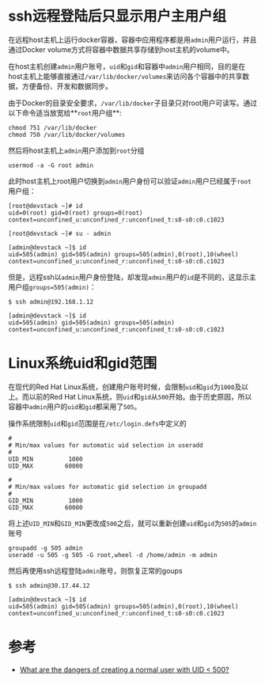 # ssh远程登陆后只显示用户主用户组

在远程host主机上运行docker容器，容器中应用程序都是用`admin`用户运行，并且通过Docker volume方式将容器中数据共享存储到host主机的volume中。

在host主机创建`admin`用户账号，`uid`和`gid`和容器中`admin`用户相同，目的是在host主机上能够直接通过`/var/lib/docker/volumes`来访问各个容器中的共享数据，方便备份、开发和数据同步。

由于Docker的目录安全要求，`/var/lib/docker`子目录只对root用户可读写。通过以下命令适当放宽给**`root`用户组**:

```
chmod 751 /var/lib/docker
chmod 750 /var/lib/docker/volumes
```

然后将host主机上`admin`用户添加到`root`分组

```
usermod -a -G root admin
```

此时host主机上root用户切换到`admin`用户身份可以验证`admin`用户已经属于`root`用户组：

```
[root@devstack ~]# id
uid=0(root) gid=0(root) groups=0(root) context=unconfined_u:unconfined_r:unconfined_t:s0-s0:c0.c1023

[root@devstack ~]# su - admin

[admin@devstack ~]$ id
uid=505(admin) gid=505(admin) groups=505(admin),0(root),10(wheel) context=unconfined_u:unconfined_r:unconfined_t:s0-s0:c0.c1023
```

但是，远程ssh以`admin`用户身份登陆，却发现`admin`用户的`id`是不同的，这显示主用户组`groups=505(admin)`：

```
$ ssh admin@192.168.1.12

[admin@devstack ~]$ id
uid=505(admin) gid=505(admin) groups=505(admin) context=unconfined_u:unconfined_r:unconfined_t:s0-s0:c0.c1023
```

# Linux系统uid和gid范围

在现代的Red Hat Linux系统，创建用户账号时候，会限制`uid`和`gid`为`1000`及以上。而以前的Red Hat Linux系统，则`uid`和`gid`从`500`开始。由于历史原因，所以容器中`admin`用户的`uid`和`gid`都采用了`505`。

操作系统限制`uid`和`gid`范围是在`/etc/login.defs`中定义的

```
#
# Min/max values for automatic uid selection in useradd
#
UID_MIN          1000
UID_MAX         60000

#
# Min/max values for automatic gid selection in groupadd
#
GID_MIN          1000
GID_MAX         60000
```

将上述`UID_MIN`和`GID_MIN`更改成`500`之后，就可以重新创建`uid`和`gid`为`505`的`admin`账号

```
groupadd -g 505 admin
useradd -u 505 -g 505 -G root,wheel -d /home/admin -m admin
```

然后再使用ssh远程登陆`admin`账号，则恢复正常的goups

```
$ ssh admin@30.17.44.12

[admin@devstack ~]$ id
uid=505(admin) gid=505(admin) groups=505(admin),0(root),10(wheel) context=unconfined_u:unconfined_r:unconfined_t:s0-s0:c0.c1023
```

# 参考

* [What are the dangers of creating a normal user with UID < 500?](https://unix.stackexchange.com/questions/101313/what-are-the-dangers-of-creating-a-normal-user-with-uid-500)